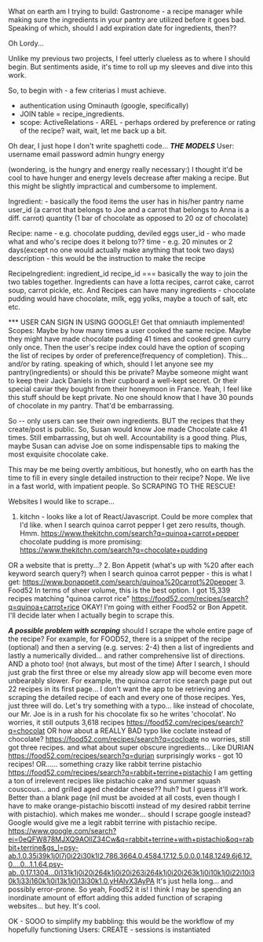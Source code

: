 What on earth am I trying to build:
Gastronome - a recipe manager while making sure the ingredients in your pantry are utilized before it goes bad. Speaking of which, should I add expiration date for ingredients, then??

Oh Lordy...

Unlike my previous two projects, I feel utterly clueless as to where I should begin. But sentiments aside, it's time to roll up my sleeves and dive into this work.

So, to begin with - a few criterias I must achieve.
* authentication using Ominauth (google, specifically)
* JOIN table = recipe_ingredients.
* scope: ActiveRelations - AREL - perhaps ordered by preference or rating of the recipe? wait, wait, let me back up a bit.

Oh dear, I just hope I don't write spaghetti code...
***THE MODELS***
User:
username
email
password
admin
hungry
energy

(wondering, is the hungry and energy really necessary:)
I thought it'd be cool to have hunger and energy levels decrease after making a recipe. But this might be slightly impractical and cumbersome to implement.

Ingredient: - basically the food items the user has in his/her pantry
name
user_id (a carrot that belongs to Joe and a carrot that belongs to Anna is a diff. carrot)
quantity (1 bar of chocolate as opposed to 20 oz of chocolate)

Recipe:
name - e.g. chocolate pudding, deviled eggs
user_id - who made what and who's recipe does it belong to??
time - e.g. 20 minutes or 2 days(except no one would actually make anything that took two days)
description - this would be the instruction to make the recipe

RecipeIngredient:
ingredient_id
recipe_id
=== basically the way to join the two tables together. Ingredients can have a lotta recipes, carrot cake, carrot soup, carrot pickle, etc. And Recipes can have many ingredients - chocolate pudding would have chocolate, milk, egg yolks, maybe a touch of salt, etc etc.


*** USER CAN SIGN IN USING GOOGLE! Get that omniauth implemented!
Scopes: Maybe by how many times a user cooked the same recipe. Maybe they might have made chocolate pudding 41 times and cooked green curry only once. Then the user's recipe index could have the option of scoping the list of recipes by order of preference(frequency of completion). This... and/or by rating. speaking of which, should I let anyone see my pantry(ingredients) or should this be private? Maybe someone might want to keep their Jack Daniels in their cupboard a well-kept secret. Or their special caviar they bought from their honeymoon in France. Yeah, I feel like this stuff should be kept private. No one should know that I have 30 pounds of chocolate in my pantry. That'd be embarrassing.

So -- only users can see their own ingredients.
BUT the recipes that they create/post is public. So, Susan would know Joe made Chocolate cake 41 times. Still embarrassing, but oh well. Accountability is a good thing. Plus, maybe Susan can advise Joe on some indispensable tips to making the most exquisite chocolate cake.

This may be me being overtly ambitious, but honestly, who on earth has the time to fill in every single detailed instruction to their recipe? Nope. We live in a fast world, with impatient people. So SCRAPING TO THE RESCUE!

Websites I would like to scrape...

1. kitchn - looks like a lot of React/Javascript. Could be more complex that I'd like.
when I search quinoa carrot pepper I get zero results, though. Hmm.
https://www.thekitchn.com/search?q=quinoa+carrot+pepper
chocolate pudding is more promising:
https://www.thekitchn.com/search?q=chocolate+pudding

OR a website that is pretty...?
2. Bon Appetit (what's up with %20 after each keyword search query?)
when I search quinoa carrot pepper - this is what I get:
https://www.bonappetit.com/search/quinoa%20carrot%20pepper
3. Food52
In terms of sheer volume, this is the best option. I got 15,339 recipes matching "quinoa carrot rice"
https://food52.com/recipes/search?q=quinoa+carrot+rice
OKAY! I'm going with either Food52 or Bon Appetit. I'll decide later when I actually begin to scrape this.


***A possible problem with scraping***
should I scrape the whole entire page of the recipe?
For example, for FOOD52, there is a snippet of the recipe (optional)
and then a serving (e.g. serves: 2-4)
then a list of ingredients
and lastly a numerically divided... and rather comprehensive list of directions.
AND a photo too! (not always, but most of the time)
After I search, I should just grab the first three or else my already slow app will become even more unbearably slower. For example, the quinoa carrot rice search page put out 22 recipes in its first page... I don't want the app to be retrieving and scraping the detailed recipe of each and every one of those recipes. Yes, just three will do.
Let's try something with a typo... like instead of chocolate, our Mr. Joe is in a rush for his chocolate fix so he writes 'chocolat'. No worries, it still outputs 3,618 recipes
https://food52.com/recipes/search?q=chocolat
OR how about a REALLY BAD typo
like coclate instead of chocolate?
https://food52.com/recipes/search?q=cocloate
no worries, still got three recipes.
and what about super obscure ingredients... Like DURIAN
https://food52.com/recipes/search?q=durian
surprisingly works - got 10 recipes!
OR...... something crazy
like rabbit terrine pistachio
https://food52.com/recipes/search?q=rabbit+terrine+pistachio
I am getting a ton of irrelevent recipes like pistachio cake and summer squash couscous... and grilled aged cheddar cheese?? huh?
but I guess it'll work. Better than a blank page (nil must be avoided at all costs, even though I have to make orange-pistachio biscotti instead of my desired rabbit terrine with pistachio).
which makes me wonder... should I scrape google instead? Google would give me a legit rabbit terrine with pistachio recipe.
https://www.google.com/search?ei=0eQFW878MJXQ9AOIlZ34Cw&q=rabbit+terrine+with+pistachio&oq=rabbit+terrine&gs_l=psy-ab.1.0.35i39k1j0l7j0i22i30k1l2.786.3664.0.4584.17.12.5.0.0.0.148.1249.6j6.12.0....0...1.1.64.psy-ab..0.17.1304...0i131k1j0i20i264k1j0i20i263i264k1j0i20i263k1j0i10k1j0i22i10i30k1j33i160k1j0i13k1j0i13i30k1.0.yHAlvX3AyPA
It's just hella long... and possibly error-prone.
So yeah, Food52 it is!
I think I may be spending an inordinate amount of effort adding this added function of scraping websites... but hey. It's cool.

OK -
SOOO to simplify my babbling:
this would be the workflow of my hopefully functioning
Users: CREATE - sessions is instantiated

